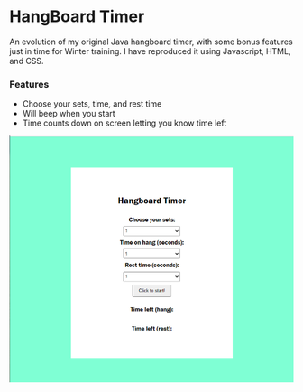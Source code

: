 # HangBoard Timer

An evolution of my original Java hangboard timer, with some bonus features just in time for Winter training. I have reproduced it using Javascript, HTML, and CSS.

### Features

- Choose your sets, time, and rest time
- Will beep when you start
- Time counts down on screen letting you know time left

![](data/Capture.PNG)

